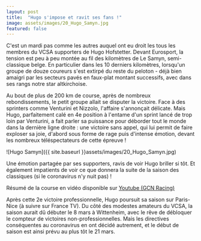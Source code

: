 ```yaml
---
layout: post
title:  "Hugo s'impose et ravit ses fans !"
image: assets/images/20_Hugo_Samyn.jpg
featured: false
---
```


C'est un mardi pas comme les autres auquel ont eu droit les tous les membres du VCSA supporters de Hugo Hofstetter. Devant Eurosport, la tension est peu à peu montée au fil des kilomètres de Le Samyn, semi-classique belge. En particulier dans les 10 derniers kilomètres, lorsqu'un groupe de douze coureurs s'est extirpé du reste du peloton - déjà bien amaigri par les secteurs pavés en faux-plat montant successifs, avec dans ses rangs notre star altkirchoise.

Au bout de plus de 200 km de course, après de nombreux rebondissements, le petit groupe allait se disputer la victoire. Face à des sprinters comme Venturini et Nizzolo, l'affaire s'annonçait délicate. Mais Hugo, parfaitement calé en 4e position à l'entame d'un sprint lancé de trop loin par Venturini, a fait parler sa puissance pour déborder tout le monde dans la dernière ligne droite : une victoire sans appel, qui lui permit de faire exploser sa joie, d'abord sous forme de rage puis d'intense émotion, devant les nombreux téléspectateurs de cette épreuve !

![Hugo Samyn]({{ site.baseurl }}assets/images/20_Hugo_Samyn.jpg)

Une émotion partagée par ses supporters, ravis de voir Hugo briller si tôt. Et également impatients de voir ce que donnera la suite de la saison des classiques (si le coronavirus n'y nuit pas) !

Résumé de la course en vidéo disponible sur [Youtube (GCN Racing)](https://www.youtube.com/watch?v=ypXO22SEJN8&feature=emb_title)

Après cette 2e victoire professionnelle, Hugo poursuit sa saison sur Paris-Nice (à suivre sur France TV). Du côté des modestes amateurs du VCSA, la saison aurait dû débuter le 8 mars à Wittenheim, avec le rêve de débloquer le compteur de victoires non-professionnelles. Mais les directives conséquentes au coronavirus en ont décidé autrement, et le début de saison est ainsi prévu au plus tôt le 21 mars.